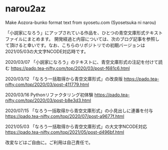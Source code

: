 # narou2az
Make Aozora-bunko format text from syosetu.com (Syosetsuka ni narou)

「小説家になろう」にアップされている作品を、ひとつの青空文庫形式テキストファイルにまとめます。
開発経過と内容については、次のブログ記事を参照して頂けると幸いです。なお、こちらのリポジトリでの初期バージョンは2021/05/03の大文字NCODE対応時です。

2020/03/07 「小説家になろう」のテキストに、青空文庫形式の注記を付けて読む https://pado.tea-nifty.com/top/2020/03/post-f681c6.html 

2020/03/12 「なろう一括取得から青空文庫形式」の改良版 https://pado.tea-nifty.com/top/2020/03/post-411779.html 

2020/03/16 Pythonリファクタリング初体験 https://pado.tea-nifty.com/top/2020/03/post-b8e3d3.html 

2020/07/15 「なろう一括取得から青空文庫形式」の小見出しに連番を付与 https://pado.tea-nifty.com/top/2020/07/post-a9677f.html 

2021/05/03 「なろう一括取得から青空文庫形式」の大文字NCODE対応 https://pado.tea-nifty.com/top/2021/05/post-d496bf.html 


改変などはご自由に。ご利用は自己責任で。

